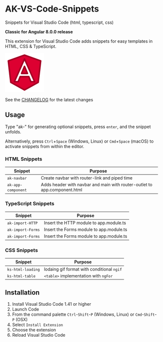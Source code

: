 # AK-VS-Code-Snippets
Snippets for Visual Studio Code (html, typescript, css)

**Classic for Angular 8.0.0 release**

This extension for Visual Studio Code adds snippets for easy templates in HTML, CSS & TypeScript.

![Use Extension](images/icon.png)

See the [CHANGELOG](CHANGELOG.md) for the latest changes

## Usage

Type "ak-" for generating optional snippets, press `enter`, and the snippet unfolds.

Alternatively, press `Ctrl`+`Space` (Windows, Linux) or `Cmd`+`Space` (macOS) to activate snippets from within the editor.

### HTML Snippets

| Snippet              | Purpose                                             						   |
| -------------------- | ----------------------------------------------------------------------------- |
| `ak-navbar`		   | Create navbar with router-link and piped time          					   |
| `ak-app-component`   | Adds header with navbar and main with router-outlet to app.component.html     |


### TypeScript Snippets

| Snippet              | Purpose                                             						   |
| -------------------- | ----------------------------------------------------------------------------- |
| `ak-import-HTTP`     | Insert the HTTP module to app.module.ts             						   |
| `ak-import-Forms`    | Insert the Forms module to app.module.ts            						   |
| `ak-import-Forms`    | Insert the Forms module to app.module.ts            						   |

### CSS Snippets

| Snippet              | Purpose                                             						   |
| -------------------- | ----------------------------------------------------------------------------- |
| `ks-html-loading`    | lodaing gif format with conditional `ngif`          |
| `ks-html-table`      | `<table>` implementation with `ngFor`               |
## Installation

1. Install Visual Studio Code 1.41 or higher
1. Launch Code
1. From the command palette `Ctrl`-`Shift`-`P` (Windows, Linux) or `Cmd`-`Shift`-`P` (OSX)
1. Select `Install Extension`
1. Choose the extension
1. Reload Visual Studio Code
